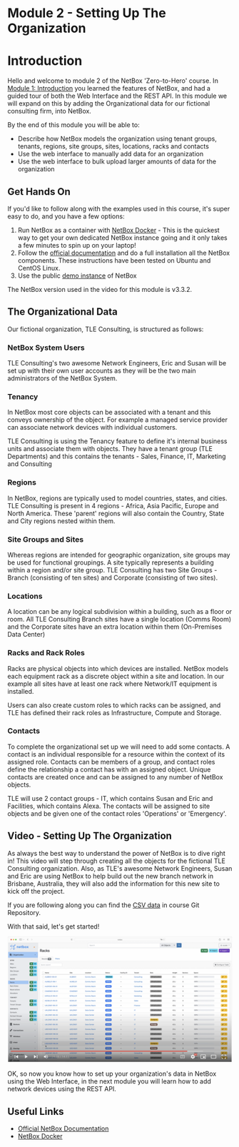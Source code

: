 # Module 2 - Setting Up The Organization
# Introduction

Hello and welcome to module 2 of the NetBox 'Zero-to-Hero' course. In [Module 1: Introduction](../1-Introduction/1-introduction.md) you learned the features of NetBox, and had a guided tour of both the Web Interface and the REST API. In this module we will expand on this by adding the Organizational data for our fictional consulting firm, into NetBox. 

By the end of this module you will be able to:  
- Describe how NetBox models the organization using tenant groups, tenants, regions, site groups, sites, locations, racks and contacts
- Use the web interface to manually add data for an organization
- Use the web interface to bulk upload larger amounts of data for the organization

## Get Hands On
If you'd like to follow along with the examples used in this course, it's super easy to do, and you have a few options: 
1.  Run NetBox as a container with [NetBox Docker](https://github.com/netbox-community/netbox-docker) - This is the quickest way to get your own dedicated NetBox instance going and it only takes a few minutes to spin up on your laptop!
2.  Follow the [official documentation](https://docs.netbox.dev/en/stable/installation/) and do a full installation all the NetBox components. These instructions have been tested on Ubuntu and CentOS Linux.
3.  Use the public [demo instance](https://demo.netbox.dev/) of NetBox   

The NetBox version used in the video for this module is v3.3.2.

## The Organizational Data
Our fictional organization, TLE Consulting, is structured as follows:

### NetBox System Users
TLE Consulting's two awesome Network Engineers, Eric and Susan will be set up with their own user accounts as they will be the two main administrators of the NetBox System. 

### Tenancy
In NetBox most core objects can be associated with a tenant and this conveys ownership of the object. For example a managed service provider can associate network devices with individual customers. 

TLE Consulting is using the Tenancy feature to define it's internal business units and associate them with objects. They have a tenant group (TLE Departments) and this contains the tenants - Sales, Finance, IT, Marketing and Consulting

### Regions
In NetBox, regions are typically used to model countries, states, and cities. TLE Consulting is present in 4 regions - Africa, Asia Pacific, Europe and North America. These 'parent' regions will also contain the Country, State and City regions nested within them.

### Site Groups and Sites
Whereas regions are intended for geographic organization, site groups may be used for functional groupings. A site typically represents a building within a region and/or site group. TLE Consulting has two Site Groups - Branch (consisting of ten sites) and Corporate (consisting of two sites). 

### Locations 
A location can be any logical subdivision within a building, such as a floor or room. All TLE Consulting Branch sites have a single location (Comms Room) and the Corporate sites have an extra location within them (On-Premises Data Center)

### Racks and Rack Roles
Racks are physical objects into which devices are installed. NetBox models each equipment rack as a discrete object within a site and location. In our example all sites have at least one rack where Network/IT equipment is installed. 

Users can also create custom roles to which racks can be assigned, and TLE has defined their rack roles as Infrastructure, Compute and Storage.

### Contacts
To complete the organizational set up we will need to add some contacts. A contact is an individual responsible for a resource within the context of its assigned role. Contacts can be members of a group, and contact roles define the relationship a contact has with an assigned object. Unique contacts are created once and can be assigned to any number of NetBox objects. 

TLE will use 2 contact groups - IT, which contains Susan and Eric and Facilities, which contains Alexa. The contacts will be assigned to site objects and be given one of the contact roles 'Operations' or 'Emergency'. 

## Video - Setting Up The Organization
As always the best way to understand the power of NetBox is to dive right in! This video will step through creating all the objects for the fictional TLE Consulting organization. Also, as TLE's awesome Network Engineers, Susan and Eric are using NetBox to help build out the new branch network in Brisbane, Australia, they will also add the information for this new site to kick off the project.

If you are following along you can find the [CSV data](csv_data/) in course Git Repository.

With that said, let's get started! 

[![Setting Up The Organization](../../images/2-organization.png)](https://youtu.be/Qv1xkyS81v4) 

OK, so now you know how to set up your organization's data in NetBox using the Web Interface, in the next module you will learn how to add network devices using the REST API. 

## Useful Links
- [Official NetBox Documentation](https://docs.netbox.dev/en/stable/)
- [NetBox Docker](https://github.com/netbox-community/netbox-docker)